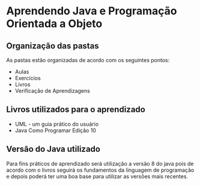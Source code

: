 # Aprendendo Java e Programação Orientada a Objeto

## Organização das pastas
As pastas estão organizadas de acordo com os seguintes pontos:
- Aulas
- Exercícios
- Livros
- Verificação de Aprendizagens

## Livros utilizados para o aprendizado
- UML - um guia prático do usuário
- Java Como Programar Edição 10

## Versão do Java utilizado
Para fins práticos de aprendizado será utilização a versão 8 do java pois de acordo com o livros seguirá os fundamentos da linguagem de programação e depois poderá ter uma boa base para utilizar as versões mais recentes.
